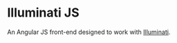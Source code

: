 Illuminati JS
==========

An Angular JS front-end designed to work with [Illuminati](https://github.com/dkleto/illuminati).
